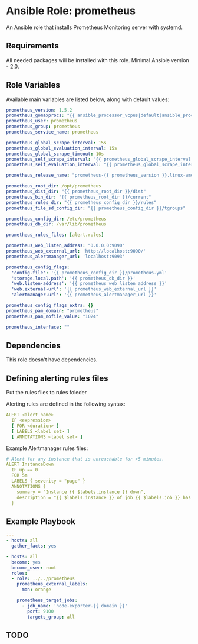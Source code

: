 # Ansible Role: prometheus 
An Ansible role that installs Prometheus Monitoring server with systemd.

## Requirements

All needed packages will be installed with this role. Minimal Ansible version - 2.0.

## Role Variables

Available main variables are listed below, along with default values:
```yaml
prometheus_version: 1.5.2
prometheus_gomaxprocs: "{{ ansible_processor_vcpus|default(ansible_processor_count) }}"
prometheus_user: prometheus
prometheus_group: prometheus
prometheus_service_name: prometheus

prometheus_global_scrape_interval: 15s
prometheus_global_evaluation_interval: 15s
prometheus_global_scrape_timeout: 10s
prometheus_self_scrape_interval: "{{ prometheus_global_scrape_interval }}"
prometheus_self_evaluation_interval: "{{ prometheus_global_scrape_interval }}"

prometheus_release_name: "prometheus-{{ prometheus_version }}.linux-amd64"

prometheus_root_dir: /opt/prometheus
prometheus_dist_dir: "{{ prometheus_root_dir }}/dist"
prometheus_bin_dir: "{{ prometheus_root_dir }}/current"
prometheus_rules_dir: "{{ prometheus_config_dir }}/rules"
prometheus_file_sd_config_dir: "{{ prometheus_config_dir }}/tgroups"

prometheus_config_dir: /etc/prometheus
prometheus_db_dir: /var/lib/prometheus

prometheus_rules_files: [alert.rules]

prometheus_web_listen_address: "0.0.0.0:9090"
prometheus_web_external_url: 'http://localhost:9090/'
prometheus_alertmanager_url: 'localhost:9093'

prometheus_config_flags:
  'config.file': '{{ prometheus_config_dir }}/prometheus.yml'
  'storage.local.path': '{{ prometheus_db_dir }}'
  'web.listen-address': '{{ prometheus_web_listen_address }}'
  'web.external-url': '{{ prometheus_web_external_url }}'
  'alertmanager.url': '{{ prometheus_alertmanager_url }}'

prometheus_config_flags_extra: {}
prometheus_pam_domain: "prometheus"
prometheus_pam_nofile_value: "1024"

prometheus_interface: ""
```

## Dependencies

This role doesn't have dependencies.

## Defining alerting rules files

Put the rules files to rules foleder

Alerting rules are defined in the following syntax:
```yaml
ALERT <alert name>
  IF <expression>
  [ FOR <duration> ]
  [ LABELS <label set> ]
  [ ANNOTATIONS <label set> ]
```
Example Alertmanager rules files:
```yaml
# Alert for any instance that is unreachable for >5 minutes.
ALERT InstanceDown
  IF up == 0
  FOR 5m
  LABELS { severity = "page" }
  ANNOTATIONS {
    summary = "Instance {{ $labels.instance }} down",
    description = "{{ $labels.instance }} of job {{ $labels.job }} has been down for more than 5 minutes.",
  }
```

## Example Playbook
```yaml
---
- hosts: all
  gather_facts: yes

- hosts: all
  become: yes
  become_user: root
  roles:
  - role: ../../prometheus
    prometheus_external_labels:
      mon: orange

    prometheus_target_jobs:
      - job_name: 'node-exporter.{{ domain }}'
        port: 9100
        targets_group: all 
```

## TODO

